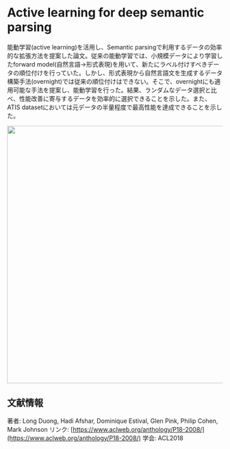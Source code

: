 # Active learning for deep semantic parsing

能動学習(active learning)を活用し、Semantic parsingで利用するデータの効率的な拡張方法を提案した論文。従来の能動学習では、小規模データにより学習したforward model(自然言語→形式表現)を用いて、新たにラベル付けすべきデータの順位付けを行っていた。しかし、形式表現から自然言語文を生成するデータ構築手法(overnight)では従来の順位付けはできない。そこで、overnightにも適用可能な手法を提案し、能動学習を行った。結果、ランダムなデータ選択と比べ、性能改善に寄与するデータを効率的に選択できることを示した。また、ATIS datasetにおいては元データの半量程度で最高性能を達成できることを示した。

<p align="center">
<img width="600" src="https://user-images.githubusercontent.com/53220859/90779477-d76add00-e338-11ea-9da5-c33de3c69655.png">
</p>

## 文献情報
著者: Long Duong, Hadi Afshar, Dominique Estival, Glen Pink, Philip Cohen, Mark Johnson
リンク: [https://www.aclweb.org/anthology/P18-2008/](https://www.aclweb.org/anthology/P18-2008/)
学会: ACL2018

